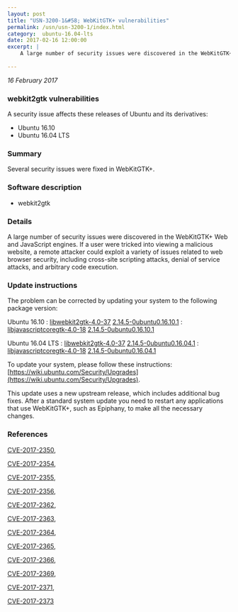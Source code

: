 ```yaml
---
layout: post
title: "USN-3200-1&#58; WebKitGTK+ vulnerabilities"
permalink: /usn/usn-3200-1/index.html
category:  ubuntu-16.04-lts
date: 2017-02-16 12:00:00
excerpt: |
    A large number of security issues were discovered in the WebKitGTK+ Web and JavaScript engines. If a user were tricked into viewing a malicious website, a remote attacker could exploit a variety of issues related to web browser security, including cross-site scripting attacks, denial of service attacks, and arbitrary code execution. 
    
--- 
```

 
 

*16 February 2017*

### webkit2gtk vulnerabilities

A security issue affects these releases of Ubuntu and its derivatives:

* Ubuntu 16.10
* Ubuntu 16.04 LTS

### Summary

Several security issues were fixed in WebKitGTK+. 

### Software description

* webkit2gtk 

### Details

A large number of security issues were discovered in the WebKitGTK+ Web and JavaScript engines. If a user were tricked into viewing a malicious website, a remote attacker could exploit a variety of issues related to web browser security, including cross-site scripting attacks, denial of service attacks, and arbitrary code execution. 

### Update instructions

The problem can be corrected by updating your system to the following package version:

Ubuntu 16.10
 : [libwebkit2gtk-4.0-37](https://launchpad.net/ubuntu/+source/webkit2gtk) <span> [2.14.5-0ubuntu0.16.10.1](https://launchpad.net/ubuntu/+source/webkit2gtk/2.14.5-0ubuntu0.16.10.1) </span> 
 : [libjavascriptcoregtk-4.0-18](https://launchpad.net/ubuntu/+source/webkit2gtk) <span> [2.14.5-0ubuntu0.16.10.1](https://launchpad.net/ubuntu/+source/webkit2gtk/2.14.5-0ubuntu0.16.10.1) </span> 

Ubuntu 16.04 LTS
 : [libwebkit2gtk-4.0-37](https://launchpad.net/ubuntu/+source/webkit2gtk) <span> [2.14.5-0ubuntu0.16.04.1](https://launchpad.net/ubuntu/+source/webkit2gtk/2.14.5-0ubuntu0.16.04.1) </span> 
 : [libjavascriptcoregtk-4.0-18](https://launchpad.net/ubuntu/+source/webkit2gtk) <span> [2.14.5-0ubuntu0.16.04.1](https://launchpad.net/ubuntu/+source/webkit2gtk/2.14.5-0ubuntu0.16.04.1) </span> 

To update your system, please follow these instructions: [https://wiki.ubuntu.com/Security/Upgrades](https://wiki.ubuntu.com/Security/Upgrades).

This update uses a new upstream release, which includes additional bug fixes. After a standard system update you need to restart any applications that use WebKitGTK+, such as Epiphany, to make all the necessary changes. 

### References

 
 [CVE-2017-2350](http://people.ubuntu.com/~ubuntu-security/cve/CVE-2017-2350), 

 [CVE-2017-2354](http://people.ubuntu.com/~ubuntu-security/cve/CVE-2017-2354), 

 [CVE-2017-2355](http://people.ubuntu.com/~ubuntu-security/cve/CVE-2017-2355), 

 [CVE-2017-2356](http://people.ubuntu.com/~ubuntu-security/cve/CVE-2017-2356), 

 [CVE-2017-2362](http://people.ubuntu.com/~ubuntu-security/cve/CVE-2017-2362), 

 [CVE-2017-2363](http://people.ubuntu.com/~ubuntu-security/cve/CVE-2017-2363), 

 [CVE-2017-2364](http://people.ubuntu.com/~ubuntu-security/cve/CVE-2017-2364), 

 [CVE-2017-2365](http://people.ubuntu.com/~ubuntu-security/cve/CVE-2017-2365), 

 [CVE-2017-2366](http://people.ubuntu.com/~ubuntu-security/cve/CVE-2017-2366), 

 [CVE-2017-2369](http://people.ubuntu.com/~ubuntu-security/cve/CVE-2017-2369), 

 [CVE-2017-2371](http://people.ubuntu.com/~ubuntu-security/cve/CVE-2017-2371), 

 [CVE-2017-2373](http://people.ubuntu.com/~ubuntu-security/cve/CVE-2017-2373)
 

